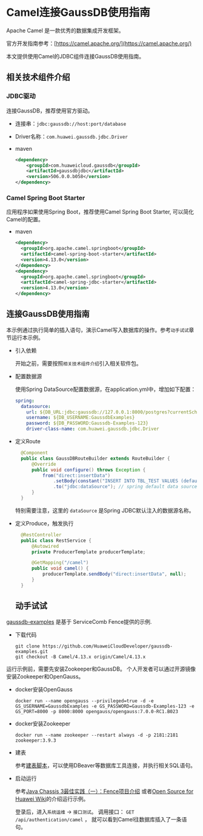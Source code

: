# Camel连接GaussDB使用指南

Apache Camel 是一款优秀的数据集成开发框架。

官方开发指南参考：[https://camel.apache.org/](https://camel.apache.org/)

本文提供使用Camel的JDBC组件连接GaussDB使用指南。

## 相关技术组件介绍

### JDBC驱动

连接GaussDB，推荐使用官方驱动。 

  * 连接串：`jdbc:gaussdb://host:port/database`

  * Driver名称：`com.huawei.gaussdb.jdbc.Driver`

  * maven

    ```xml
    <dependency>
        <groupId>com.huaweicloud.gaussdb</groupId>
        <artifactId>gaussdbjdbc</artifactId>
        <version>506.0.0.b058</version>
    </dependency>
    ```

### Camel Spring Boot Starter

应用程序如果使用Spring Boot，推荐使用Camel Spring Boot Starter, 可以简化Camel的配置。

  * maven

    ```xml
    <dependency>
      <groupId>org.apache.camel.springboot</groupId>
      <artifactId>camel-spring-boot-starter</artifactId>
      <version>4.13.0</version>
    </dependency>
    <dependency>
      <groupId>org.apache.camel.springboot</groupId>
      <artifactId>camel-spring-jdbc-starter</artifactId>
      <version>4.13.0</version>
    </dependency>
    ```


## 连接GaussDB使用指南

本示例通过执行简单的插入语句，演示Camel写入数据库的操作。参考`动手试试`章节运行本示例。

* 引入依赖

  开始之前，需要按照`相关技术组件介绍`引入相关软件包。

* 配置数据源

  使用Spring DataSource配置数据源，在application.yml中，增加如下配置：

  ```yml
  spring:
    datasource:
      url: ${DB_URL:jdbc:gaussdb://127.0.0.1:8000/postgres?currentSchema=authentication_server_db}
      username: ${DB_USERNAME:GaussdbExamples}
      password: ${DB_PASSWORD:Gaussdb-Examples-123}
      driver-class-name: com.huawei.gaussdb.jdbc.Driver
  ```

* 定义Route

  ```java
    @Component
    public class GaussDBRouteBuilder extends RouteBuilder {
        @Override
        public void configure() throws Exception {
            from("direct:insertData")
                .setBody(constant("INSERT INTO TBL_TEST VALUES (default,10001,'Beijing','Shanghai',false)"))
                .to("jdbc:dataSource"); // spring default data source name
        }
    }
  ```

  特别需要注意，这里的 `dataSource` 是Spring JDBC默认注入的数据源名称。 

* 定义Produce，触发执行

  ```java
    @RestController
    public class RestService {
        @Autowired
        private ProducerTemplate producerTemplate;

        @GetMapping("/camel")
        public void camel() {
            producerTemplate.sendBody("direct:insertData", null);
        }
    }
  ```


  ## 动手试试

[gaussdb-examples](https://github.com/HuaweiCloudDeveloper/gaussdb-examples) 是基于 ServiceComb Fence提供的示例. 

* 下载代码

  ```shell
  git clone https://github.com/HuaweiCloudDeveloper/gaussdb-examples.git
  git checkout -B Camel/4.13.x origin/Camel/4.13.x
  ```

运行示例前，需要先安装Zookeeper和GaussDB。 个人开发者可以通过开源镜像安装Zookeeper和OpenGauss。

* docker安装OpenGauss

  ```shell
  docker run --name opengauss --privileged=true -d -e GS_USERNAME=GaussdbExamples -e GS_PASSWORD=Gaussdb-Examples-123 -e GS_PORT=8000 -p 8000:8000 opengauss/opengauss:7.0.0-RC1.B023
  ```

  
* docker安装Zookeeper

  ```shell
  docker run --name zookeeper --restart always -d -p 2181:2181 zookeeper:3.9.3
  ```

* 建表

  参考[建表脚本](https://github.com/HuaweiCloudDeveloper/gaussdb-examples/tree/MyBatis/3.5.x/authentication-server/src/main/resources/sql/user.sql)，可以使用DBeaver等数据库工具连接，并执行相关SQL语句。

* 启动运行

  参考[Java Chassis 3最佳实践（一）：Fence项目介绍](https://bbs.huaweicloud.com/blogs/433423) 或者[Open Source for Huawei Wiki](https://gitcode.com/HuaweiCloudDeveloper/OpenSourceForHuaweiWiki)的介绍运行示例。

  登录后，进入`系统运维` -> `接口测试`。 调用接口： `GET /api/authentication/camel` ， 就可以看到Camel往数据库插入了一条语句。 


